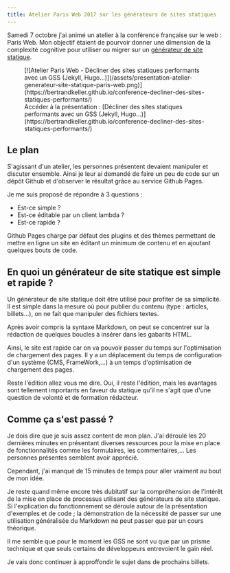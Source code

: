 ```yaml
---
title: Atelier Paris Web 2017 sur les générateurs de sites statiques
---
```


Samedi 7 octobre j'ai animé un atelier à la conférence française sur le web : Paris Web. Mon objectif étaient de pourvoir donner une dimension de la complexité cognitive pour utiliser ou migrer sur un [générateur de site statique](/generateur-site-statique/).

<figure markdown="1">
[![Atelier Paris Web - Décliner des sites statiques performants avec un GSS (Jekyll, Hugo…)](/assets/presentation-atelier-generateur-site-statique-paris-web.png)](https://bertrandkeller.github.io/conference-decliner-des-sites-statiques-performants/)<br>
Accéder à la présentation : [Décliner des sites statiques performants avec un GSS (Jekyll, Hugo…)](https://bertrandkeller.github.io/conference-decliner-des-sites-statiques-performants/)
</figure>

## Le plan

S'agissant d'un atelier, les personnes présentent devaient manipuler et discuter ensemble. Ainsi je leur ai demandé de faire un peu de code sur un dépôt Github et d'observer le résultat grâce au service Github Pages.

Je me suis proposé de répondre à 3 questions : 
  * Est-ce simple ?
  * Est-ce éditable par un client lambda ?
  * Est-ce rapide ?

Github Pages charge par défaut des plugins et des thèmes permettant de mettre en ligne un site en éditant un minimum de contenu et en ajoutant quelques bouts de code.

## En quoi un générateur de site statique est simple et rapide ?

Un générateur de site statique doit être utilisé pour profiter de sa simplicité. Il est simple dans la mesure où pour publier du contenu (type : articles, billets…), on ne fait que manipuler des fichiers textes.

Après avoir compris la syntaxe Markdown, on peut se concentrer sur la rédaction de quelques boucles à insérer dans les gabarits HTML.

Ainsi, le site est rapide car on va pouvoir passer du temps sur l'optimisation de chargement des pages. Il y a un déplacement du temps de configuration d'un système (CMS, FrameWork,…) à un temps d'optimisation de chargement des pages.

Reste l'édition allez vous me dire. Oui, il reste l'édition, mais les avantages sont tellement importants en faveur du statique qu'il ne s'agit que d'une question de volonté et de formation rédacteur.

## Comme ça s'est passé ?

Je dois dire que je suis assez content de mon plan. J'ai déroulé les 20 dernières minutes en présentant diverses ressources pour la mise en place de fonctionnalités comme les formulaires, les commentaires,… Les personnes présentes semblent avoir apprécié.

Cependant, j'ai manqué de 15 minutes de temps pour aller vraiment au bout de mon idée.

Je reste quand même encore très dubitatif sur la compréhension de l'intérêt de la mise en place de processus utilisant des générateurs de site statique. Si l'explication du fonctionnement se déroule autour de la présentation d'exemples et de code ; la démonstration de la nécessité de passer sur une utilisation généralisée du Markdown ne peut passer que par un cours théorique.

Il me semble que pour le moment les GSS ne sont vu que par un prisme technique et que seuls certains de développeurs entrevoient le gain réel.

Je vais donc continuer à approffondir le sujet dans de prochains billets.



